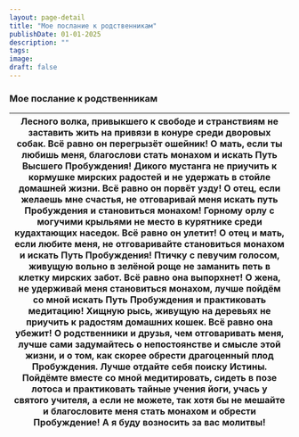 ```yaml
---
layout: page-detail
title: "Мое послание к родственникам"
publishDate: 01-01-2025
description: ""
tags:
image:
draft: false
---
```


### Мое послание к родственникам

| Лесного волка, привыкшего к свободе и странствиям не заставить жить на привязи в конуре среди дворовых собак. Всё равно он перегрызёт ошейник! О мать, если ты любишь меня, благослови стать монахом и искать Путь Высшего Пробуждения! Дикого мустанга не приучить к кормушке мирских радостей и не удержать в стойле домашней жизни. Всё равно он порвёт узду! О отец, если желаешь мне счастья, не отговаривай меня искать путь Пробуждения и становиться монахом! Горному орлу с могучими крыльями не место в курятнике среди кудахтающих наседок. Всё равно он улетит! О отец и мать, если любите меня, не отговаривайте становиться монахом и искать Путь Пробуждения! Птичку с певучим голосом, живущую вольно в зелёной роще не заманить петь в клетку мирских забот. Всё равно она выпорхнет! О жена, не удерживай меня становиться монахом, лучше пойдём со мной искать Путь Пробуждения и практиковать медитацию! Хищную рысь, живущую на деревьях не приучить к радостям домашних кошек. Всё равно она убежит! О родственники и друзья, чем отговаривать меня, лучше сами задумайтесь о непостоянстве и смысле этой жизни, и о том, как скорее обрести драгоценный плод Пробуждения. Лучше отдайте себя поиску Истины. Пойдёмте вместе со мной медитировать, сидеть в позе лотоса и практиковать тайные учения йоги, учась у святого учителя, а если не можете, так хотя бы не мешайте и благословите меня стать монахом и обрести Пробуждение! А я буду возносить за вас молитвы! |
| ---------------------------------------------------------------------------------------------------------------------------------------------------------------------------------------------------------------------------------------------------------------------------------------------------------------------------------------------------------------------------------------------------------------------------------------------------------------------------------------------------------------------------------------------------------------------------------------------------------------------------------------------------------------------------------------------------------------------------------------------------------------------------------------------------------------------------------------------------------------------------------------------------------------------------------------------------------------------------------------------------------------------------------------------------------------------------------------------------------------------------------------------------------------------------------------------------------------------------------------------------------------------------------------------------------------------------------------------------------------------------------------------------------------------------------------------------------------------------------------------- |
  
  

